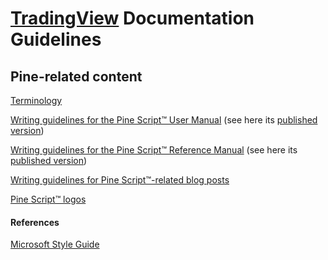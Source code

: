 # [TradingView](https://www.tradingview.com/) Documentation Guidelines



## Pine-related content

[Terminology](https://github.com/tradingview/documentation-guidelines/tree/main/PineTerminology)

[Writing guidelines for the Pine Script™ User Manual](https://github.com/tradingview/documentation-guidelines/tree/main/PineUserManual) (see here its [published version](https://www.tradingview.com/pine-script-docs/en/v5/index.html))

[Writing guidelines for the Pine Script™ Reference Manual](https://github.com/tradingview/documentation-guidelines/tree/main/PineReferenceManual) (see here its [published version](https://www.tradingview.com/pine-script-reference/v5/))

[Writing guidelines for Pine Script™-related blog posts](https://github.com/tradingview/documentation-guidelines/tree/main/PineBlogPosts)

[Pine Script™ logos](https://github.com/tradingview/documentation-guidelines/tree/main/images/pine)

#### References
[Microsoft Style Guide](https://docs.microsoft.com/en-us/style-guide/welcome/)
